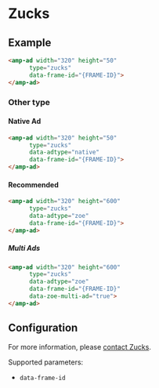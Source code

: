 <!---
Copyright 2016 The AMP HTML Authors. All Rights Reserved.

Licensed under the Apache License, Version 2.0 (the "License");
you may not use this file except in compliance with the License.
You may obtain a copy of the License at

      http://www.apache.org/licenses/LICENSE-2.0

Unless required by applicable law or agreed to in writing, software
distributed under the License is distributed on an "AS-IS" BASIS,
WITHOUT WARRANTIES OR CONDITIONS OF ANY KIND, either express or implied.
See the License for the specific language governing permissions and
limitations under the License.
-->

# Zucks

## Example

```html
<amp-ad width="320" height="50"
      type="zucks"
      data-frame-id="{FRAME-ID}">
</amp-ad>
```

### Other type

#### Native Ad
```html
<amp-ad width="320" height="50"
      type="zucks"
      data-adtype="native"
      data-frame-id="{FRAME-ID}">
</amp-ad>
```

#### Recommended
```html
<amp-ad width="320" height="600"
      type="zucks"
      data-adtype="zoe"
      data-frame-id="{FRAME-ID}">
</amp-ad>
```

##### Multi Ads
```html
<amp-ad width="320" height="600"
      type="zucks"
      data-adtype="zoe"
      data-frame-id="{FRAME-ID}"
      data-zoe-multi-ad="true">
</amp-ad>
```


## Configuration

For more information, please [contact Zucks](https://zucks.co.jp/contact/).

Supported parameters:

- `data-frame-id`
